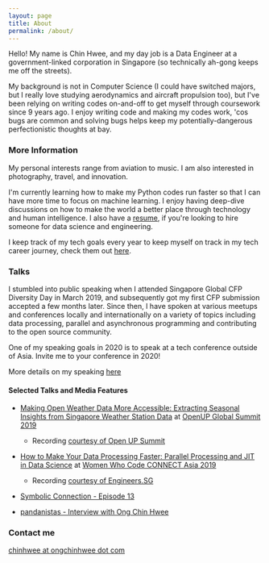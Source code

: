 ```yaml
---
layout: page
title: About
permalink: /about/
---
```


Hello! My name is Chin Hwee, and my day job is a Data Engineer at a government-linked corporation in Singapore (so technically ah-gong keeps me off the streets).

My background is not in Computer Science (I could have switched majors, but I really love studying aerodynamics and aircraft propulsion too), but I've been relying on writing codes on-and-off to get myself through coursework since 9 years ago. I enjoy writing code and making my codes work, 'cos bugs are common and solving bugs helps keep my potentially-dangerous perfectionistic thoughts at bay.

### More Information

My personal interests range from aviation to music. I am also interested in photography, travel, and innovation.

I'm currently learning how to make my Python codes run faster so that I can have more time to focus on machine learning. I enjoy having deep-dive discussions on how to make the world a better place through technology and human intelligence. I also have a [resume](https://hweecat.github.io/resume), if you're looking to hire someone for data science and engineering.

I keep track of my tech goals every year to keep myself on track in my tech career journey, check them out [here](https://hweecat.github.io/goals).

### Talks

I stumbled into public speaking when I attended Singapore Global CFP Diversity Day in March 2019, and subsequently got my first CFP submission accepted a few months later. Since then, I have spoken at various meetups and conferences locally and internationally on a variety of topics including data processing, parallel and asynchronous programming and contributing to the open source community.

One of my speaking goals in 2020 is to speak at a tech conference outside of Asia. Invite me to your conference in 2020!

More details on my speaking [here](https://hweecat.github.io/talks)

#### Selected Talks and Media Features

* [Making Open Weather Data More Accessible: Extracting Seasonal Insights from Singapore Weather Station Data](https://hweecat.github.io/talk_extracting_seasonal_insights_from_sg_weather_station_data/) at [OpenUP Global Summit 2019](https://www.openup.global/)
    - Recording [courtesy of Open UP Summit](https://www.youtube.com/watch?v=x8CtEtn0vsc)

* [How to Make Your Data Processing Faster: Parallel Processing and JIT in Data Science](https://hweecat.github.io/talk_how-to-make-your-data-processing-faster) at [Women Who Code CONNECT Asia 2019](https://asia.womenwhocode.dev/)
    - Recording [courtesy of Engineers.SG](https://youtu.be/RX5rlt3jAt0)

* [Symbolic Connection - Episode 13](https://anchor.fm/symbolic-connection/episodes/013--Ong-Chin-Hwee--Data-Engineer-at-ST-Engineering-Part-1-einp0o/a-a1pvsb)

* [pandanistas - Interview with Ong Chin Hwee](https://www.pandanistas.org/interview-with-ong-chin-hwee.html)

### Contact me

[chinhwee at ongchinhwee dot com](mailto:chinhwee@ongchinhwee.com)

